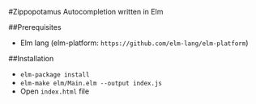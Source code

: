 #Zippopotamus Autocompletion written in Elm

##Prerequisites
* Elm lang (elm-platform: `https://github.com/elm-lang/elm-platform`) 

##Installation
* `elm-package install`
* `elm-make elm/Main.elm --output index.js`
* Open `index.html` file